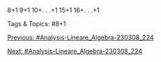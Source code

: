 8+1
9+1
10+. . .+1
15+1
16+. . .+1

   Tags & Topics:
   #8+1

[Previous: #Analysis-Lineare_Algebra-230308_224](Analysis-Lineare_Algebra-230308_224.md)

[Next: #Analysis-Lineare_Algebra-230308_224](Analysis-Lineare_Algebra-230308_224.md)